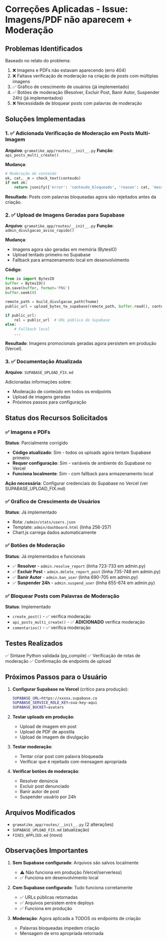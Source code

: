 # Correções Aplicadas - Issue: Imagens/PDF não aparecem + Moderação

## Problemas Identificados

Baseado no relato do problema:
1. ❌ Imagens e PDFs não estavam aparecendo (erro 404)
2. ❌ Faltava verificação de moderação na criação de posts com múltiplas imagens
3. ✅ Gráfico de crescimento de usuários (já implementado)
4. ✅ Botões de moderação (Resolver, Excluir Post, Banir Autor, Suspender 24h) (já implementados)
5. ❌ Necessidade de bloquear posts com palavras de moderação

## Soluções Implementadas

### 1. ✅ Adicionada Verificação de Moderação em Posts Multi-Imagem

**Arquivo**: `gramatike_app/routes/__init__.py`
**Função**: `api_posts_multi_create()`

**Mudança**:
```python
# Moderação de conteúdo
ok, cat, _m = check_text(conteudo)
if not ok:
    return jsonify({'error': 'conteudo_bloqueado', 'reason': cat, 'message': refusal_message_pt(cat)}), 400
```

**Resultado**: Posts com palavras bloqueadas agora são rejeitados antes da criação.

### 2. ✅ Upload de Imagens Geradas para Supabase

**Arquivo**: `gramatike_app/routes/__init__.py`
**Função**: `admin_divulgacao_aviso_rapido()`

**Mudança**:
- Imagens agora são geradas em memória (BytesIO)
- Upload tentado primeiro no Supabase
- Fallback para armazenamento local em desenvolvimento

**Código**:
```python
from io import BytesIO
buffer = BytesIO()
im.save(buffer, format='PNG')
buffer.seek(0)

remote_path = build_divulgacao_path(fname)
public_url = upload_bytes_to_supabase(remote_path, buffer.read(), content_type='image/png')

if public_url:
    rel = public_url  # URL pública do Supabase
else:
    # Fallback local
    ...
```

**Resultado**: Imagens promocionais geradas agora persistem em produção (Vercel).

### 3. ✅ Documentação Atualizada

**Arquivo**: `SUPABASE_UPLOAD_FIX.md`

Adicionadas informações sobre:
- Moderação de conteúdo em todos os endpoints
- Upload de imagens geradas
- Próximos passos para configuração

## Status dos Recursos Solicitados

### ✅ Imagens e PDFs
**Status**: Parcialmente corrigido
- **Código atualizado**: Sim - todos os uploads agora tentam Supabase primeiro
- **Requer configuração**: Sim - variáveis de ambiente do Supabase no Vercel
- **Funciona localmente**: Sim - com fallback para armazenamento local

**Ação necessária**: Configurar credenciais do Supabase no Vercel (ver SUPABASE_UPLOAD_FIX.md)

### ✅ Gráfico de Crescimento de Usuários
**Status**: Já implementado
- Rota: `/admin/stats/users.json`
- Template: `admin/dashboard.html` (linha 256-257)
- Chart.js carrega dados automaticamente

### ✅ Botões de Moderação
**Status**: Já implementados e funcionais
- ✅ **Resolver** - `admin.resolve_report` (linha 723-733 em admin.py)
- ✅ **Excluir Post** - `admin.delete_report_post` (linha 735-748 em admin.py)
- ✅ **Banir Autor** - `admin.ban_user` (linha 690-705 em admin.py)
- ✅ **Suspender 24h** - `admin.suspend_user` (linha 655-674 em admin.py)

### ✅ Bloquear Posts com Palavras de Moderação
**Status**: Implementado
- `create_post()` - ✅ verifica moderação
- `api_posts_multi_create()` - ✅ **ADICIONADO** verifica moderação
- `comentarios()` - ✅ verifica moderação

## Testes Realizados

✅ Sintaxe Python validada (py_compile)
✅ Verificação de rotas de moderação
✅ Confirmação de endpoints de upload

## Próximos Passos para o Usuário

1. **Configurar Supabase no Vercel** (crítico para produção):
   ```bash
   SUPABASE_URL=https://xxxxx.supabase.co
   SUPABASE_SERVICE_ROLE_KEY=sua-key-aqui
   SUPABASE_BUCKET=avatars
   ```

2. **Testar uploads em produção**:
   - Upload de imagem em post
   - Upload de PDF de apostila
   - Upload de imagem de divulgação

3. **Testar moderação**:
   - Tentar criar post com palavra bloqueada
   - Verificar que é rejeitado com mensagem apropriada

4. **Verificar botões de moderação**:
   - Resolver denúncia
   - Excluir post denunciado
   - Banir autor de post
   - Suspender usuário por 24h

## Arquivos Modificados

- `gramatike_app/routes/__init__.py` (2 alterações)
- `SUPABASE_UPLOAD_FIX.md` (atualização)
- `FIXES_APPLIED.md` (novo)

## Observações Importantes

1. **Sem Supabase configurado**: Arquivos são salvos localmente
   - ⚠️ Não funciona em produção (Vercel/serverless)
   - ✅ Funciona em desenvolvimento local

2. **Com Supabase configurado**: Tudo funciona corretamente
   - ✅ URLs públicas retornadas
   - ✅ Arquivos persistem entre deploys
   - ✅ Funciona em produção

3. **Moderação**: Agora aplicada a TODOS os endpoints de criação
   - Palavras bloqueadas impedem criação
   - Mensagem de erro apropriada retornada
